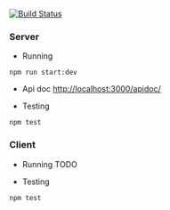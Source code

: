 [![Build Status](https://travis-ci.org/alermant/boite-idees-proto.svg?branch=master)](https://travis-ci.org/alermant/boite-idees-proto)


### Server

- Running
```
npm run start:dev
```

- Api doc [http://localhost:3000/apidoc/](http://localhost:3000/apidoc/)

- Testing
```
npm test
```

### Client

- Running
TODO

- Testing
```
npm test
```